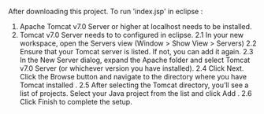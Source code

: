After downloading this project. To run 'index.jsp' in eclipse :
1. Apache Tomcat v7.0 Server or higher at localhost needs to be installed.
2.  Tomcat v7.0 Server needs to to configured in eclipse.
   2.1 In your new workspace, open the Servers view (Window > Show View > Servers)
   2.2 Ensure that your Tomcat server is listed. If not, you can add it again.
   2.3 In the New Server dialog, expand the Apache folder and select Tomcat v7.0 Server (or whichever version you have installed).
   2.4 Click Next. Click the Browse button and navigate to the directory where you have Tomcat installed .
   2.5 After selecting the Tomcat directory, you’ll see a list of projects. Select your Java project from the list and click Add .
   2.6 Click Finish to complete the setup.
